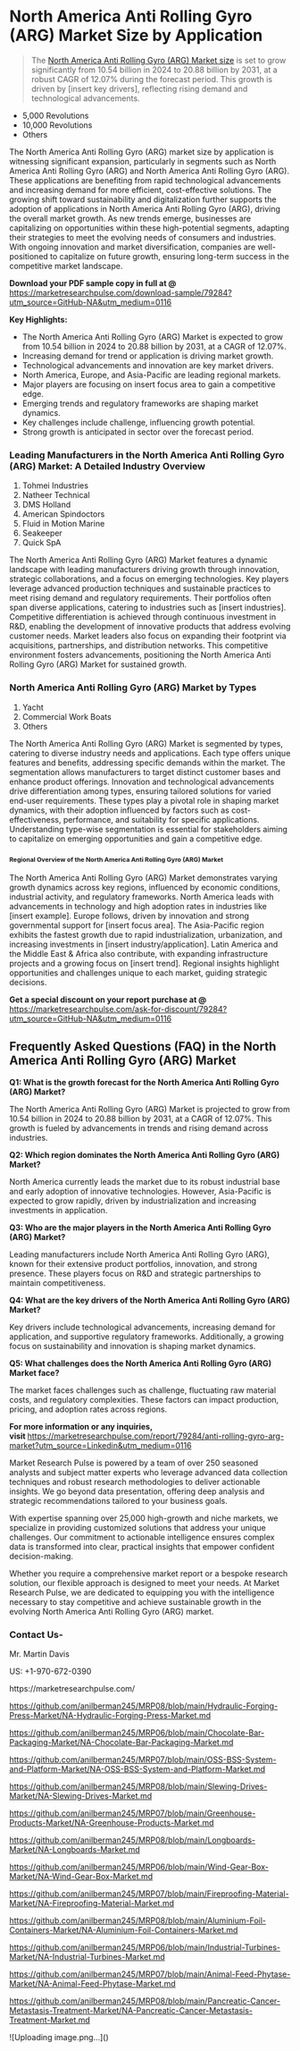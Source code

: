 <h1>North America Anti Rolling Gyro (ARG) Market&nbsp;Size by Application</h1><blockquote><p>The <a href="https://marketresearchpulse.com/download-sample/79284?utm_source=GitHub-NA&amp;utm_medium=0116">North America Anti Rolling Gyro (ARG) Market size</a> is set to grow significantly from 10.54 billion in 2024 to 20.88 billion by 2031, at a robust CAGR of 12.07% during the forecast period. This growth is driven by [insert key drivers], reflecting rising demand and technological advancements.</p></blockquote><ul><li>5,000 Revolutions<li> 10,000 Revolutions<li> Others</li></ul><p>The North America Anti Rolling Gyro (ARG) market size by application is witnessing significant expansion, particularly in segments such as North America Anti Rolling Gyro (ARG) and North America Anti Rolling Gyro (ARG). These applications are benefiting from rapid technological advancements and increasing demand for more efficient, cost-effective solutions. The growing shift toward sustainability and digitalization further supports the adoption of applications in North America Anti Rolling Gyro (ARG), driving the overall market growth. As new trends emerge, businesses are capitalizing on opportunities within these high-potential segments, adapting their strategies to meet the evolving needs of consumers and industries. With ongoing innovation and market diversification, companies are well-positioned to capitalize on future growth, ensuring long-term success in the competitive market landscape.</p><p><strong>Download your PDF sample copy in full at @ </strong><a href="https://marketresearchpulse.com/download-sample/79284?utm_source=GitHub-NA&amp;utm_medium=0116">https://marketresearchpulse.com/download-sample/79284?utm_source=GitHub-NA&amp;utm_medium=0116</a></p><p><strong>Key Highlights: </strong></p><ul><li>The North America Anti Rolling Gyro (ARG) Market is expected to grow from 10.54 billion in 2024 to 20.88 billion by 2031, at a CAGR of 12.07%.</li><li>Increasing demand for trend or application is driving market growth.</li><li>Technological advancements and innovation are key market drivers.</li><li>North America, Europe, and Asia-Pacific are leading regional markets.</li><li>Major players are focusing on insert focus area to gain a competitive edge.</li><li>Emerging trends and regulatory frameworks are shaping market dynamics.</li><li>Key challenges include challenge, influencing growth potential.</li><li>Strong growth is anticipated in sector over the forecast period.</li></ul><h3>Leading Manufacturers in the North America Anti Rolling Gyro (ARG) Market: A Detailed Industry Overview</h3><ol><li>Tohmei Industries</li><li>Natheer Technical</li><li>DMS Holland</li><li>American Spindoctors</li><li>Fluid in Motion Marine</li><li>Seakeeper</li><li>Quick SpA</li></ol><div class="flex max-w-full flex-col flex-grow"><div class="min-h-8 text-message flex w-full flex-col items-end gap-2 whitespace-normal break-words [.text-message+&amp;]:mt-5" dir="auto" data-message-author-role="assistant" data-message-id="fd8432e4-4910-450d-b182-61b7bfb0a01f" data-message-model-slug="gpt-4o"><div class="flex w-full flex-col gap-1 empty:hidden first:pt-[3px]"><div class="markdown prose w-full break-words dark:prose-invert light"><p>The North America Anti Rolling Gyro (ARG) Market features a dynamic landscape with leading manufacturers driving growth through innovation, strategic collaborations, and a focus on emerging technologies. Key players leverage advanced production techniques and sustainable practices to meet rising demand and regulatory requirements. Their portfolios often span diverse applications, catering to industries such as [insert industries]. Competitive differentiation is achieved through continuous investment in R&amp;D, enabling the development of innovative products that address evolving customer needs. Market leaders also focus on expanding their footprint via acquisitions, partnerships, and distribution networks. This competitive environment fosters advancements, positioning the North America Anti Rolling Gyro (ARG) Market for sustained growth.</p></div></div></div></div><h3>North America Anti Rolling Gyro (ARG) Market by Types</h3><ol><li>Yacht<li> Commercial Work Boats<li> Others</li></ol><div class="flex max-w-full flex-col flex-grow"><div class="min-h-8 text-message flex w-full flex-col items-end gap-2 whitespace-normal break-words [.text-message+&amp;]:mt-5" dir="auto" data-message-author-role="assistant" data-message-id="084470be-0bb7-4664-bddf-5156b4f41249" data-message-model-slug="gpt-4o-mini"><div class="flex w-full flex-col gap-1 empty:hidden first:pt-[3px]"><div class="markdown prose w-full break-words dark:prose-invert light"><p>The North America Anti Rolling Gyro (ARG) Market is segmented by types, catering to diverse industry needs and applications. Each type offers unique features and benefits, addressing specific demands within the market. The segmentation allows manufacturers to target distinct customer bases and enhance product offerings. Innovation and technological advancements drive differentiation among types, ensuring tailored solutions for varied end-user requirements. These types play a pivotal role in shaping market dynamics, with their adoption influenced by factors such as cost-effectiveness, performance, and suitability for specific applications. Understanding type-wise segmentation is essential for stakeholders aiming to capitalize on emerging opportunities and gain a competitive edge.</p></div></div></div></div><h3><span style="font-size: 11px;">Regional Overview of the North America Anti Rolling Gyro (ARG) Market</span></h3><div class="flex max-w-full flex-col flex-grow"><div class="min-h-8 text-message flex w-full flex-col items-end gap-2 whitespace-normal break-words [.text-message+&amp;]:mt-5" dir="auto" data-message-author-role="assistant" data-message-id="e9038762-ce64-4e30-91c9-9bd413514231" data-message-model-slug="gpt-4o-mini"><div class="flex w-full flex-col gap-1 empty:hidden first:pt-[3px]"><div class="markdown prose w-full break-words dark:prose-invert light"><p>The North America Anti Rolling Gyro (ARG) Market demonstrates varying growth dynamics across key regions, influenced by economic conditions, industrial activity, and regulatory frameworks. North America leads with advancements in technology and high adoption rates in industries like [insert example]. Europe follows, driven by innovation and strong governmental support for [insert focus area]. The Asia-Pacific region exhibits the fastest growth due to rapid industrialization, urbanization, and increasing investments in [insert industry/application]. Latin America and the Middle East &amp; Africa also contribute, with expanding infrastructure projects and a growing focus on [insert trend]. Regional insights highlight opportunities and challenges unique to each market, guiding strategic decisions.</p></div></div></div></div><p><strong>Get a special discount on your report purchase at @ </strong><a href="https://marketresearchpulse.com/ask-for-discount/79284?utm_source=GitHub-NA&amp;utm_medium=0116">https://marketresearchpulse.com/ask-for-discount/79284?utm_source=GitHub-NA&amp;utm_medium=0116</a></p><h2>Frequently Asked Questions (FAQ) in the North America Anti Rolling Gyro (ARG) Market</h2><p><strong>Q1: What is the growth forecast for the North America Anti Rolling Gyro (ARG) Market?</strong></p><p>The North America Anti Rolling Gyro (ARG) Market is projected to grow from 10.54 billion in 2024 to 20.88 billion by 2031, at a CAGR of 12.07%. This growth is fueled by advancements in trends and rising demand across industries.</p><p><strong>Q2: Which region dominates the North America Anti Rolling Gyro (ARG) Market?</strong></p><p>North America currently leads the market due to its robust industrial base and early adoption of innovative technologies. However, Asia-Pacific is expected to grow rapidly, driven by industrialization and increasing investments in application.</p><p><strong>Q3: Who are the major players in the North America Anti Rolling Gyro (ARG) Market?</strong></p><p>Leading manufacturers include North America Anti Rolling Gyro (ARG), known for their extensive product portfolios, innovation, and strong presence. These players focus on R&amp;D and strategic partnerships to maintain competitiveness.</p><p><strong>Q4: What are the key drivers of the North America Anti Rolling Gyro (ARG) Market?</strong></p><p>Key drivers include technological advancements, increasing demand for application, and supportive regulatory frameworks. Additionally, a growing focus on sustainability and innovation is shaping market dynamics.</p><p><strong>Q5: What challenges does the North America Anti Rolling Gyro (ARG) Market face?</strong></p><p>The market faces challenges such as challenge, fluctuating raw material costs, and regulatory complexities. These factors can impact production, pricing, and adoption rates across regions.</p><p><strong>For more information or any inquiries, visit&nbsp;</strong><a href="https://marketresearchpulse.com/report/79284/anti-rolling-gyro-arg-market?utm_source=Linkedin&utm_medium=0116">https://marketresearchpulse.com/report/79284/anti-rolling-gyro-arg-market?utm_source=Linkedin&utm_medium=0116</a></p><p>Market Research Pulse is powered by a team of over 250 seasoned analysts and subject matter experts who leverage advanced data collection techniques and robust research methodologies to deliver actionable insights. We go beyond data presentation, offering deep analysis and strategic recommendations tailored to your business goals.</p><p>With expertise spanning over 25,000 high-growth and niche markets, we specialize in providing customized solutions that address your unique challenges. Our commitment to actionable intelligence ensures complex data is transformed into clear, practical insights that empower confident decision-making.</p><p>Whether you require a comprehensive market report or a bespoke research solution, our flexible approach is designed to meet your needs. At Market Research Pulse, we are dedicated to equipping you with the intelligence necessary to stay competitive and achieve sustainable growth in the evolving North America Anti Rolling Gyro (ARG) market.</p><h3><strong>Contact Us-</strong></h3><p>Mr. Martin Davis</p><p>US: +1-970-672-0390</p><p>https://marketresearchpulse.com/</p><p><a href="https://github.com/anilberman245/MRP08/blob/main/Hydraulic-Forging-Press-Market/NA-Hydraulic-Forging-Press-Market.md">https://github.com/anilberman245/MRP08/blob/main/Hydraulic-Forging-Press-Market/NA-Hydraulic-Forging-Press-Market.md</a></p><p><a href="https://github.com/anilberman245/MRP06/blob/main/Chocolate-Bar-Packaging-Market/NA-Chocolate-Bar-Packaging-Market.md">https://github.com/anilberman245/MRP06/blob/main/Chocolate-Bar-Packaging-Market/NA-Chocolate-Bar-Packaging-Market.md</a></p><p><a href="https://github.com/anilberman245/MRP07/blob/main/OSS-BSS-System-and-Platform-Market/NA-OSS-BSS-System-and-Platform-Market.md">https://github.com/anilberman245/MRP07/blob/main/OSS-BSS-System-and-Platform-Market/NA-OSS-BSS-System-and-Platform-Market.md</a></p><p><a href="https://github.com/anilberman245/MRP08/blob/main/Slewing-Drives-Market/NA-Slewing-Drives-Market.md">https://github.com/anilberman245/MRP08/blob/main/Slewing-Drives-Market/NA-Slewing-Drives-Market.md</a></p><p><a href="https://github.com/anilberman245/MRP07/blob/main/Greenhouse-Products-Market/NA-Greenhouse-Products-Market.md">https://github.com/anilberman245/MRP07/blob/main/Greenhouse-Products-Market/NA-Greenhouse-Products-Market.md</a></p><p><a href="https://github.com/anilberman245/MRP08/blob/main/Longboards-Market/NA-Longboards-Market.md">https://github.com/anilberman245/MRP08/blob/main/Longboards-Market/NA-Longboards-Market.md</a></p><p><a href="https://github.com/anilberman245/MRP06/blob/main/Wind-Gear-Box-Market/NA-Wind-Gear-Box-Market.md">https://github.com/anilberman245/MRP06/blob/main/Wind-Gear-Box-Market/NA-Wind-Gear-Box-Market.md</a></p><p><a href="https://github.com/anilberman245/MRP07/blob/main/Fireproofing-Material-Market/NA-Fireproofing-Material-Market.md">https://github.com/anilberman245/MRP07/blob/main/Fireproofing-Material-Market/NA-Fireproofing-Material-Market.md</a></p><p><a href="https://github.com/anilberman245/MRP08/blob/main/Aluminium-Foil-Containers-Market/NA-Aluminium-Foil-Containers-Market.md">https://github.com/anilberman245/MRP08/blob/main/Aluminium-Foil-Containers-Market/NA-Aluminium-Foil-Containers-Market.md</a></p><p><a href="https://github.com/anilberman245/MRP06/blob/main/Industrial-Turbines-Market/NA-Industrial-Turbines-Market.md">https://github.com/anilberman245/MRP06/blob/main/Industrial-Turbines-Market/NA-Industrial-Turbines-Market.md</a></p><p><a href="https://github.com/anilberman245/MRP07/blob/main/Animal-Feed-Phytase-Market/NA-Animal-Feed-Phytase-Market.md">https://github.com/anilberman245/MRP07/blob/main/Animal-Feed-Phytase-Market/NA-Animal-Feed-Phytase-Market.md</a></p><p><a href="https://github.com/anilberman245/MRP08/blob/main/Pancreatic-Cancer-Metastasis-Treatment-Market/NA-Pancreatic-Cancer-Metastasis-Treatment-Market.md">https://github.com/anilberman245/MRP08/blob/main/Pancreatic-Cancer-Metastasis-Treatment-Market/NA-Pancreatic-Cancer-Metastasis-Treatment-Market.md</a></p>
![Uploading image.png…]()
